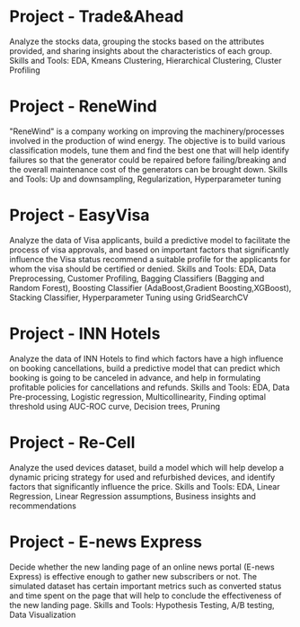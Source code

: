 # Project - Trade&Ahead
Analyze the stocks data, grouping the stocks based on the attributes provided, and sharing insights about the characteristics of each group.
Skills and Tools: EDA, Kmeans Clustering, Hierarchical Clustering, Cluster Profiling

# Project -  ReneWind
"ReneWind" is a company working on improving the machinery/processes involved in the production of wind energy. The objective is to build various classification models, tune them and find the best one that will help identify failures so that the generator could be repaired before failing/breaking and the overall maintenance cost of the generators can be brought down.
Skills and Tools: Up and downsampling, Regularization, Hyperparameter tuning

# Project - EasyVisa
Analyze the data of Visa applicants, build a predictive model to facilitate the process of visa approvals, and based on important factors that significantly influence the Visa status recommend a suitable profile for the applicants for whom the visa should be certified or denied.
Skills and Tools: EDA, Data Preprocessing, Customer Profiling, Bagging Classifiers (Bagging and Random Forest), Boosting Classifier (AdaBoost,Gradient Boosting,XGBoost), Stacking Classifier, Hyperparameter Tuning using GridSearchCV

# Project - INN Hotels
Analyze the data of INN Hotels to find which factors have a high influence on booking cancellations, build a predictive model that can predict which booking is going to be canceled in advance, and help in formulating profitable policies for cancellations and refunds.
Skills and Tools: EDA, Data Pre-processing, Logistic regression, Multicollinearity, Finding optimal threshold using AUC-ROC curve, Decision trees, Pruning

# Project - Re-Cell
Analyze the used devices dataset, build a model which will help develop a dynamic pricing strategy for used and refurbished devices, and identify factors that significantly influence the price.
Skills and Tools: EDA, Linear Regression, Linear Regression assumptions, Business insights and recommendations

# Project - E-news Express
Decide whether the new landing page of an online news portal (E-news Express) is effective enough to gather new subscribers or not. The simulated dataset has certain important metrics such as converted status and time spent on the page that will help to conclude the effectiveness of the new landing page. 
Skills and Tools: Hypothesis Testing, A/B testing, Data Visualization
